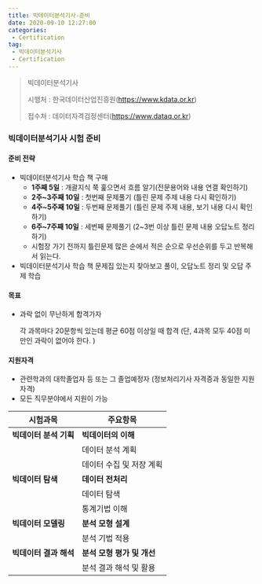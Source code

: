 ```yaml
---
title: 빅데이터분석기사-준비
date: 2020-09-10 12:27:00
categories:
 - Certification
tag:
 - 빅데이터분석기사
 - Certification
---
```


> 빅데이터분석기사
>
> 시행처 : 한국데이터산업진흥원(https://www.kdata.or.kr)
>
> 접수처 : 데이터자격검정센터(https://www.dataq.or.kr)

### 빅데이터분석기사 시험 준비

#### 준비 전략

- 빅데이터분석기사 학습 책 구매
  - **1주째 5일** : 개괄지식 쭉 훑으면서 흐름 알기(전문용어와 내용 연결 확인하기)
  - **2주~3주째 10일** : 첫번째 문제풀기 (틀린 문제 주제 내용 다시 확인하기)
  - **4주~5주째 10일** : 두번째 문제풀기 (틀린 문제 주제 내용, 보기 내용 다시 확인하기)
  - **6주~7주째 10일** : 세번째 문제풀기 (2~3번 이상 틀린 문제 내용 오답노트 정리하기)
  - 시험장 가기 전까지 틀린문제 많은 순에서 적은 순으로 우선순위를 두고 반복해서 읽는다.
- 빅데이터분석기사 학습 책 문제집 있는지 찾아보고 풀이, 오답노트 정리 및 오답 주제 학습



#### 목표

- 과락 없이 무난하게 합격가자

  각 과목마다 20문항씩 있는데 평균 60점 이상일 때 합격 (단, 4과목 모두 40점 미만인 과락이 없어야 한다. )



#### 지원자격

- 관련학과의 대학졸업자 등 또는 그 졸업예정자 (정보처리기사 자격증과 동일한 지원자격)
- 모든 직무분야에서 지원이 가능

| 시험과목               | 주요항목                   |
| ---------------------- | -------------------------- |
| **빅데이터 분석 기획** | **빅데이터의 이해**        |
|                        | 데이터 분석 계획           |
|                        | 데이터 수집 및 저장 계획   |
| **빅데이터 탐색**      | **데이터 전처리**          |
|                        | 데이터 탐색                |
|                        | 통계기법 이해              |
| **빅데이터 모델링**    | **분석 모형 설계**         |
|                        | 분석 기법 적용             |
| **빅데이터 결과 해석** | **분석 모형 평가 및 개선** |
|                        | 분석 결과 해석 및 활용     |

